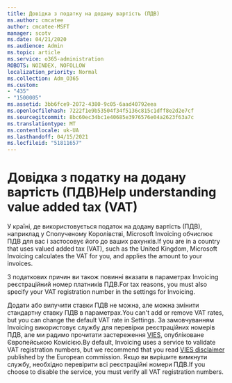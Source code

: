```yaml
---
title: Довідка з податку на додану вартість (ПДВ)
ms.author: cmcatee
author: cmcatee-MSFT
manager: scotv
ms.date: 04/21/2020
ms.audience: Admin
ms.topic: article
ms.service: o365-administration
ROBOTS: NOINDEX, NOFOLLOW
localization_priority: Normal
ms.collection: Adm_O365
ms.custom:
- "435"
- "1500005"
ms.assetid: 3bb6fce9-2072-4380-9c05-6aad40792eea
ms.openlocfilehash: 7222f1e9b53504f34f5136c815c1dff8e2d2e7cf
ms.sourcegitcommit: 8bc60ec34bc1e40685e3976576e04a2623f63a7c
ms.translationtype: MT
ms.contentlocale: uk-UA
ms.lasthandoff: 04/15/2021
ms.locfileid: "51811657"
---
```

# <a name="help-understanding-value-added-tax-vat"></a><span data-ttu-id="f3b7b-102">Довідка з податку на додану вартість (ПДВ)</span><span class="sxs-lookup"><span data-stu-id="f3b7b-102">Help understanding value added tax (VAT)</span></span>

<span data-ttu-id="f3b7b-103">У країні, де використовується податок на додану вартість (ПДВ), наприклад у Сполученому Королівстві, Microsoft Invoicing обчислює ПДВ для вас і застосовує його до ваших рахунків.</span><span class="sxs-lookup"><span data-stu-id="f3b7b-103">If you are in a country that uses valued added tax (VAT), such as the United Kingdom, Microsoft Invoicing calculates the VAT for you, and applies the amount to your invoices.</span></span>
  
<span data-ttu-id="f3b7b-104">З податкових причин ви також повинні вказати в параметрах Invoicing реєстраційний номер платників ПДВ.</span><span class="sxs-lookup"><span data-stu-id="f3b7b-104">For tax reasons, you must also specify your VAT registration number in the settings for Invoicing.</span></span>
  
<span data-ttu-id="f3b7b-105">Додати або вилучити ставки ПДВ не можна, але можна змінити стандартну ставку ПДВ в параметрах.</span><span class="sxs-lookup"><span data-stu-id="f3b7b-105">You can't add or remove VAT rates, but you can change the default VAT rate in Settings.</span></span> <span data-ttu-id="f3b7b-106">За замовчуванням Invoicing використовує службу для перевірки реєстраційних номерів ПДВ, але ми радимо прочитати застереження [VIES,](https://go.microsoft.com/fwlink/?LinkID=841741) опубліковане Європейською Комісією.</span><span class="sxs-lookup"><span data-stu-id="f3b7b-106">By default, Invoicing uses a service to validate VAT registration numbers, but we recommend that you read [VIES disclaimer](https://go.microsoft.com/fwlink/?LinkID=841741) published by the European commission.</span></span> <span data-ttu-id="f3b7b-107">Якщо ви вирішите вимкнути службу, необхідно перевірити всі реєстраційні номери ПДВ.</span><span class="sxs-lookup"><span data-stu-id="f3b7b-107">If you choose to disable the service, you must verify all VAT registration numbers.</span></span>